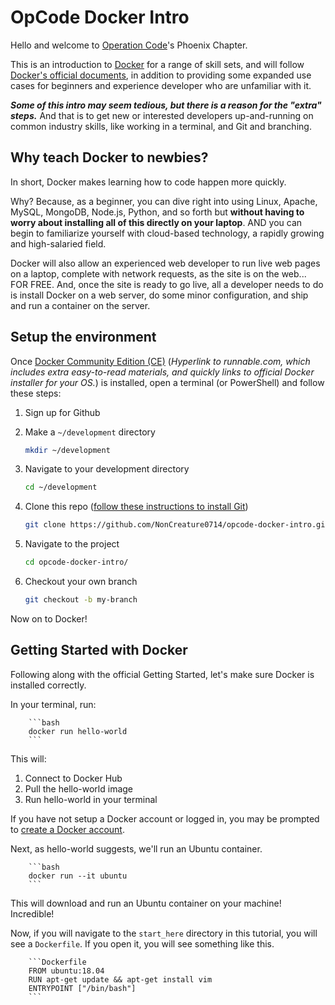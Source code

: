 # OpCode Docker Intro

Hello and welcome to [Operation Code](https://operationcode.org/)'s Phoenix Chapter.

This is an introduction to [Docker](https://www.docker.com/) for a range of skill sets, and will follow [Docker's official documents](https://docs.docker.com/get-started/), in addition to providing some expanded use cases for beginners and experience developer who are unfamiliar with it.

***Some of this intro may seem tedious, but there is a reason for the "extra" steps.*** And that is to get new or interested developers up-and-running on common industry skills, like working in a terminal, and Git and branching.

## Why teach Docker to newbies? 

In short, Docker makes learning how to code happen more quickly.

Why? Because, as a beginner, you can dive right into using Linux, Apache, MySQL, MongoDB, Node.js, Python, and so forth but **without having to worry about installing all of this directly on your laptop**. AND you can begin to familiarize yourself with cloud-based technology, a rapidly growing and high-salaried field.

Docker will also allow an experienced web developer to run live web pages on a laptop, complete with network requests, as the site is on the web... FOR FREE. And, once the site is ready to go live, all a developer needs to do is install Docker on a web server, do some minor configuration, and ship and run a container on the server.

## Setup the environment

Once [Docker Community Edition (CE)](https://runnable.com/docker/getting-started/) (*Hyperlink to runnable.com, which includes extra easy-to-read materials, and quickly links to official Docker installer for your OS.*) is installed, open a terminal (or PowerShell) and follow these steps:

 1. Sign up for Github
 2. Make a `~/development` directory
    
    ```bash
    mkdir ~/development
    ```

 3. Navigate to your development directory

    ```bash
    cd ~/development
    ```

 4. Clone this repo ([follow these instructions to install Git](https://git-scm.com/downloads))
    
    ```bash
    git clone https://github.com/NonCreature0714/opcode-docker-intro.git
    ```

 5. Navigate to the project

    ```bash
    cd opcode-docker-intro/
    ```
 
 6. Checkout your own branch

    ```bash
    git checkout -b my-branch
    ```

Now on to Docker!

## Getting Started with Docker

Following along with the official Getting Started, let's make sure Docker is installed correctly.

In your terminal, run:

        ```bash
        docker run hello-world
        ```

This will:

 1. Connect to Docker Hub
 2. Pull the hello-world image
 3. Run hello-world in your terminal

If you have not setup a Docker account or logged in, you may be prompted to [create a Docker account](https://hub.docker.com/signup/).

Next, as hello-world suggests, we'll run an Ubuntu container.

        ```bash
        docker run --it ubuntu
        ```

This will download and run an Ubuntu container on your machine! Incredible!

Now, if you will navigate to the `start_here` directory in this tutorial, you will see a `Dockerfile`. If you open it, you will see something like this.

        ```Dockerfile
        FROM ubuntu:18.04
        RUN apt-get update && apt-get install vim
        ENTRYPOINT ["/bin/bash"]
        ```